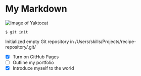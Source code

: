 # My Markdown

![Image of Yaktocat](https://octodex.github.com/images/yaktocat.png)

```
$ git init
```
Initialized empty Git repository in /Users/skills/Projects/recipe-repository/.git/

- [x] Turn on GitHub Pages
- [ ] Outline my portfolio
- [x] Introduce myself to the world
